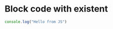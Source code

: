 # Block code with existent

```js { id=01HER3GA0RQKJETKK5X5PPRTB4 }
console.log("Hello from JS")

```

